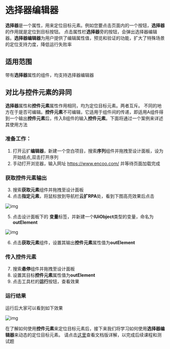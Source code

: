 # 选择器编辑器
**选择器**是一个属性，用来定位目标元素。例如您要点击页面内的一个按钮，**选择器**的作用就是定位到目标按钮。
点击属性栏**选择器**旁的按钮，会弹出选择器编辑器。**选择器编辑器**为用户提供了编辑属性值，预览和验证的功能，扩大了特殊场景的定位支持力度，降低运行失败率

## 适用范围
带有**选择器**属性的组件，均支持选择器编辑器


## 对比与控件元素的异同
**选择器**属性和**控件元素**属性作用相同，均为定位目标元素。两者互斥。
不同的地方在于是否可编辑。**控件元素**不可编辑，它适用于组件间的传递，即适用A组件得到一个输出**控件元素**后，传入B组件的输入**控件元素**。下面将通过一个案例来详述其使用方法

### 准备工作：
1. 打开云扩**编辑器**，新建一个空白项目，搜索**序列**组件并拖拽至设计面板，设为开始结点,双击打开序列
2. 手动打开浏览器，输入网址 https://www.encoo.com/ 并等待页面加载完成

### 获取控件元素输出
3. 搜索**获取元素**组件并拖拽至设计面板
4. 点击**指定元素**，将鼠标放到导航栏**云扩RPA**处，看到下图高亮效果后点击

![img](https://docimages.blob.core.chinacloudapi.cn/images/Amanda/Tutorial/Selector/EncooRPA.png)

5. 点击设计面板下的 **变量**标签，并新建一个**IUiObject**类型的变量，命名为**outElement**

![img](https://docimages.blob.core.chinacloudapi.cn/images/Amanda/Tutorial/Selector/Variable.png)

6. 点击**获取元素**组件，设置其输出**控件元素**属性值为**outElement** 

### 传入控件元素
7. 搜索**悬停**组件并拖拽至设计面板
8. 设置其目标**控件元素**属性值为**outElement** 
9. 点击工具栏的**运行**按钮，查看效果

### 运行结果
运行后大家可以看到如下效果

![img](https://docimages.blob.core.chinacloudapi.cn/images/Amanda/Tutorial/Selector/Result.png)

在了解如何使用**控件元素**来定位目标元素后，接下来我们将学习如何使用**选择器编辑器**来动态的定位目标元素。
请点击[这里](https://academy.bottime.com/zh-cn/wiki/Activities/Appendix/Selector.md)查看文档版详解，以完成后续课程和测试题
